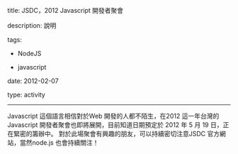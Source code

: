 title: JSDC，2012 Javascript 開發者聚會
description: 說明
tags:
 - NodeJS
 - javascript
date: 2012-02-07
type: activity
---
Javascript 這個語言相信對於Web 開發的人都不陌生，在2012 這一年台灣的Javascript 開發者聚會也即將展開，目前知道日期預定於 2012 年 5 月 19 日，正在緊密的籌辦中。 對於此場聚會有興趣的朋友，可以持續密切注意JSDC 官方網站，當然node.js 也會持續關注！

